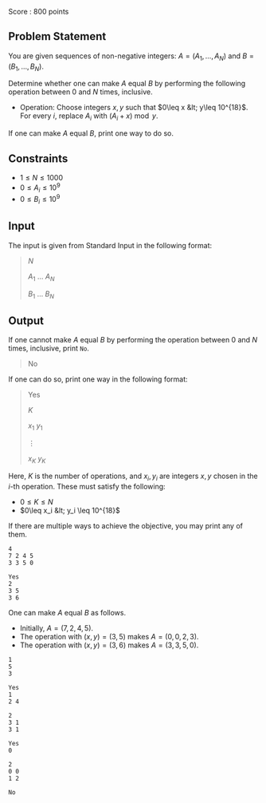 Score : $800$ points

## Problem Statement

You are given sequences of non-negative integers: $A = (A_1, \ldots, A_N)$ and $B=(B_1, \ldots, B_N)$.

Determine whether one can make $A$ equal $B$ by performing the following operation between $0$ and $N$ times, inclusive.

- Operation: Choose integers $x,y$ such that $0\leq x &lt; y\leq 10^{18}$. For every $i$, replace $A_i$ with $(A_i+x)\bmod y$.

If one can make $A$ equal $B$, print one way to do so.

## Constraints

- $1\leq N\leq 1000$
- $0\leq A_i\leq 10^9$
- $0\leq B_i\leq 10^9$

## Input

The input is given from Standard Input in the following format:

> $N$
> 
> $A_1$ $\ldots$ $A_N$
> 
> $B_1$ $\ldots$ $B_N$

## Output

If one cannot make $A$ equal $B$ by performing the operation between $0$ and $N$ times, inclusive, print `No`.

> No

If one can do so, print one way in the following format:

> Yes
> 
> $K$
> 
> $x_1$ $y_1$
> 
> $\vdots$
> 
> $x_K$ $y_K$

Here, $K$ is the number of operations, and $x_i, y_i$ are integers $x, y$ chosen in the $i$-th operation. These must satisfy the following:

- $0\leq K\leq N$
- $0\leq x_i &lt; y_i \leq 10^{18}$

If there are multiple ways to achieve the objective, you may print any of them.

```input1
4
7 2 4 5
3 3 5 0
```

```output1
Yes
2
3 5
3 6
```

One can make $A$ equal $B$ as follows.

- Initially, $A = (7,2,4,5)$.
- The operation with $(x,y) = (3,5)$ makes $A = (0,0,2,3)$.
- The operation with $(x,y) = (3,6)$ makes $A = (3,3,5,0)$.

```input2
1
5
3
```

```output2
Yes
1
2 4
```

```input3
2
3 1
3 1
```

```output3
Yes
0
```

```input4
2
0 0
1 2
```

```output4
No
```